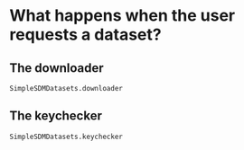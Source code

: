 # What happens when the user requests a dataset?

## The downloader

```@docs
SimpleSDMDatasets.downloader
```

## The keychecker

```@docs
SimpleSDMDatasets.keychecker
```
